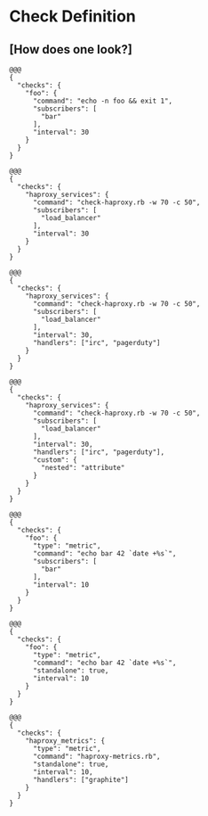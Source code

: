<!SLIDE center transition=scrollUp>
# Check Definition

## [How does one look?]

<!SLIDE code medium transition=scrollUp>
    @@@
    {
      "checks": {
        "foo": {
          "command": "echo -n foo && exit 1",
          "subscribers": [
            "bar"
          ],
          "interval": 30
        }
      }
    }

<!SLIDE code medium>
    @@@
    {
      "checks": {
        "haproxy_services": {
          "command": "check-haproxy.rb -w 70 -c 50",
          "subscribers": [
            "load_balancer"
          ],
          "interval": 30
        }
      }
    }

<!SLIDE code medium>
    @@@
    {
      "checks": {
        "haproxy_services": {
          "command": "check-haproxy.rb -w 70 -c 50",
          "subscribers": [
            "load_balancer"
          ],
          "interval": 30,
          "handlers": ["irc", "pagerduty"]
        }
      }
    }

<!SLIDE code medium>
    @@@
    {
      "checks": {
        "haproxy_services": {
          "command": "check-haproxy.rb -w 70 -c 50",
          "subscribers": [
            "load_balancer"
          ],
          "interval": 30,
          "handlers": ["irc", "pagerduty"],
          "custom": {
            "nested": "attribute"
          }
        }
      }
    }

<!SLIDE code medium transition=scrollUp>
    @@@
    {
      "checks": {
        "foo": {
          "type": "metric",
          "command": "echo bar 42 `date +%s`",
          "subscribers": [
            "bar"
          ],
          "interval": 10
        }
      }
    }

<!SLIDE code medium>
    @@@
    {
      "checks": {
        "foo": {
          "type": "metric",
          "command": "echo bar 42 `date +%s`",
          "standalone": true,
          "interval": 10
        }
      }
    }

<!SLIDE code medium>
    @@@
    {
      "checks": {
        "haproxy_metrics": {
          "type": "metric",
          "command": "haproxy-metrics.rb",
          "standalone": true,
          "interval": 10,
          "handlers": ["graphite"]
        }
      }
    }
